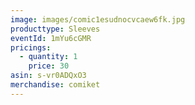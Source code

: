 ```yaml
---
image: images/comic1esudnocvcaew6fk.jpg
producttype: Sleeves
eventId: 1mYu6cGMR
pricings:
  - quantity: 1
    price: 30
asin: s-vr0ADQxO3
merchandise: comiket
---
```

